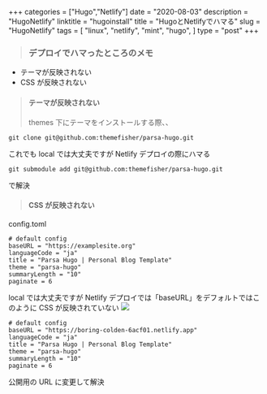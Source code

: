 +++
categories = ["Hugo","Netlify"]
date = "2020-08-03"
description = "HugoNetlify"
linktitle = "hugoinstall"
title = "HugoとNetlifyでハマる"
slug = "HugoNetlify"
tags = [
  "linux",
  "netlify",
  "mint",
  "hugo",
  ]
type = "post"
+++

> ### デプロイでハマったところのメモ

- テーマが反映されない
- CSS が反映されない

> #### テーマが反映されない
>
> themes 下にテーマをインストールする際、、

```
git clone git@github.com:themefisher/parsa-hugo.git
```

これでも local では大丈夫ですが Netlify デプロイの際にハマる

```
git submodule add git@github.com:themefisher/parsa-hugo.git
```

で解決

> #### CSS が反映されない

config.toml

```
# default config
baseURL = "https://examplesite.org"
languageCode = "ja"
title = "Parsa Hugo | Personal Blog Template"
theme = "parsa-hugo"
summaryLength = "10"
paginate = 6

```

local では大丈夫ですが
Netlify デプロイでは「baseURL」をデフォルトではこのように CSS が反映されていない
![](https://lh3.googleusercontent.com/kzb4lmiOpI3rDKh9xi9bvJ_pzRQCS-U5td93U5QDBBoTKDVgh2KqoOogUlpcOjj7V9iRgA)

```
# default config
baseURL = "https://boring-colden-6acf01.netlify.app"
languageCode = "ja"
title = "Parsa Hugo | Personal Blog Template"
theme = "parsa-hugo"
summaryLength = "10"
paginate = 6
```

公開用の URL に変更して解決
